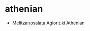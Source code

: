 # athenian

 * [Melitzanosalata Agioritiki Athenian](../../index/m/melitzanosalata-agioritiki-athenian.json)

